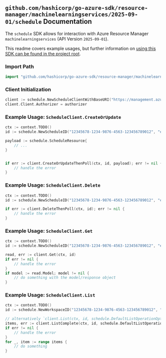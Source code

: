 
## `github.com/hashicorp/go-azure-sdk/resource-manager/machinelearningservices/2025-09-01/schedule` Documentation

The `schedule` SDK allows for interaction with Azure Resource Manager `machinelearningservices` (API Version `2025-09-01`).

This readme covers example usages, but further information on [using this SDK can be found in the project root](https://github.com/hashicorp/go-azure-sdk/tree/main/docs).

### Import Path

```go
import "github.com/hashicorp/go-azure-sdk/resource-manager/machinelearningservices/2025-09-01/schedule"
```


### Client Initialization

```go
client := schedule.NewScheduleClientWithBaseURI("https://management.azure.com")
client.Client.Authorizer = authorizer
```


### Example Usage: `ScheduleClient.CreateOrUpdate`

```go
ctx := context.TODO()
id := schedule.NewScheduleID("12345678-1234-9876-4563-123456789012", "example-resource-group", "workspaceName", "scheduleName")

payload := schedule.ScheduleResource{
	// ...
}


if err := client.CreateOrUpdateThenPoll(ctx, id, payload); err != nil {
	// handle the error
}
```


### Example Usage: `ScheduleClient.Delete`

```go
ctx := context.TODO()
id := schedule.NewScheduleID("12345678-1234-9876-4563-123456789012", "example-resource-group", "workspaceName", "scheduleName")

if err := client.DeleteThenPoll(ctx, id); err != nil {
	// handle the error
}
```


### Example Usage: `ScheduleClient.Get`

```go
ctx := context.TODO()
id := schedule.NewScheduleID("12345678-1234-9876-4563-123456789012", "example-resource-group", "workspaceName", "scheduleName")

read, err := client.Get(ctx, id)
if err != nil {
	// handle the error
}
if model := read.Model; model != nil {
	// do something with the model/response object
}
```


### Example Usage: `ScheduleClient.List`

```go
ctx := context.TODO()
id := schedule.NewWorkspaceID("12345678-1234-9876-4563-123456789012", "example-resource-group", "workspaceName")

// alternatively `client.List(ctx, id, schedule.DefaultListOperationOptions())` can be used to do batched pagination
items, err := client.ListComplete(ctx, id, schedule.DefaultListOperationOptions())
if err != nil {
	// handle the error
}
for _, item := range items {
	// do something
}
```
